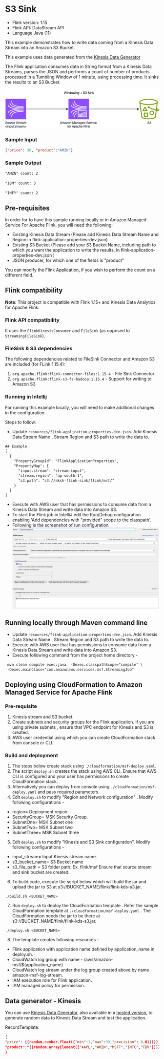 # S3 Sink

* Flink version: 1.15
* Flink API: DataStream API
* Language Java (11)

This example demonstrates how to write data coming from a Kinesis Data Stream into an Amazon S3 Bucket.

This example uses data generated from the [Kinesis Data Generator](https://github.com/awslabs/amazon-kinesis-data-generator)

The Flink application consumes data in String format from a Kinesis Data Streams, 
parses the JSON and performs a count of number of products processed in a Tumbling Window of 1 minute, 
using processing time. It sinks the results to an S3 Bucket.

![Flink Example](images/flink-kinesis-s3.png)

### Sample Input
```json
{"price": 36, "product":"AMZN"}

```
### Sample Output
```
"AMZN" count: 2

"IBM" count: 3

"INFY" count: 2

```

## Pre-requisites

In order for to have this sample running locally or in Amazon Managed Service For Apache Flink, you will need the following:

* Existing Kinesis Data Stream (Please add Kinesis Data Stream Name and Region in flink-application-properties-dev.json)
* Existing S3 Bucket (Please add your S3 Bucket Name, including path to which you want the application to write the results, in flink-application-properties-dev.json )
* JSON producer, for which one of the fields is "product"

You can modify the Flink Application, if you wish to perform the count on a different field.

## Flink compatibility

**Note:** This project is compatible with Flink 1.15+ and Kinesis Data Analytics for Apache Flink.

### Flink API compatibility

It uses the `FlinkKinesisConsumer` and  `FileSink` (as opposed to `StreamingFileSink`).


### FileSink & S3 dependencies
The following dependencies related to FileSink Connector and Amazon S3 are included (for FLink 1.15.4):

1. `org.apache.flink:flink-connector-files:1.15.4` - File Sink Connector
2. `org.apache.flink:flink-s3-fs-hadoop:1.15.4` - Support for writing to Amazon S3.

### Running in Intellij

For running this example locally, you will need to make additional changes in the configuration. 

Steps to follow:
* Update `resources/flink-application-properties-dev.json`. Add Kinesis Data Stream Name , Stream Region and S3 path to write the data to. 
```shell
## Example
[
  {
    "PropertyGroupId": "FlinkApplicationProperties",
    "PropertyMap": {
      "input.stream": "stream-input",
      "stream.region": "ap-south-1",
      "s3.path": "s3://aksh-flink-sink/flink/msf/"
    }
  }
]
```
* Execute with AWS user that has permissions to consume data from a Kinesis Data Stream and write data into Amazon S3. 
* To start the Flink job in IntelliJ edit the Run/Debug configuration enabling 'Add dependencies with "provided" scope to
the classpath'.
* Following is the screenshot of run configuration
![Run Configuration](images/runConfiguration.png)



## Running locally through Maven command line
* Update `resources/flink-application-properties-dev.json`. Add Kinesis Data Stream Name , Stream Region and S3 path to write the data to.
* Execute with AWS user that has permissions to consume data from a Kinesis Data Stream and write data into Amazon S3.
* Execute following command from the project home directory -

```
 mvn clean compile exec:java  -Dexec.classpathScope="compile" \
 -Dexec.mainClass="com.amazonaws.services.msf.StreamingJob" 

```

## Deploying using CloudFormation to Amazon Managed Service for Apache Flink
### Pre-requisite
1. Kinesis stream and S3 bucket. 
2. Create subnets and security groups for the Flink application. If you are using private subnets , ensure that VPC endpoint for Kinesis and S3 is created.
3. AWS user credential using which you can create CloudFormation stack from console or CLI.

### Build and deployment
1. The steps below create stack using `./cloudformation/msf-deploy.yaml`.
2. The script `deploy.sh` creates the stack using AWS CLI. Ensure that AWS CLI is configured and your user has permissions to create CloudFormation stack.
3. Alternatively you can deploy from console using `./cloudformation/msf-deploy.yaml` and pass required parameters.
4. Edit `deploy.sh` to modify  "Region and Network configuration" . Modify following configurations -
* region= Deployment region
* SecurityGroup= MSK Security Group.
* SubnetOne= MSK Subnet one
* SubnetTwo= MSK Subnet two
* SubnetThree= MSK Subnet three

5. Edit `deploy.sh` to modify "Kinesis and S3 Sink configuration". Modify following configurations -
* input_stream= Input Kinesis stream name.
* s3_bucket_name= S3 Bucket name
* s3_file_path = S3 folder path. Ex. flink/msf
  Ensure that source stream and sink bucket  are created.

6. To build code, execute the script below which will build the jar and upload the jar to S3 at s3://BUCKET_NAME/flink/flink-kds-s3.jar.
```shell
./build.sh <BUCKET_NAME>
```
7. Run `deploy.sh` to deploy the CloudFormation template . Refer the sample CloudFormation template at `./cloudformation/msf-deploy.yaml` .
   The CloudFormation needs the jar to be there at s3://BUCKET_NAME/flink/flink-kds-s3.jar.

```
./deploy.sh <BUCKET_NAME> 
```
8. The template creates following resources -
* Flink application with application name defined by application_name in deploy.sh.
* CloudWatch log group with name - /aws/amazon-msf/${application_name}
* CloudWatch log stream under the log group created above by name amazon-msf-log-stream.
* IAM execution role for Flink application. 
* IAM managed policy for permission. 


## Data generator - Kinesis
You can use [Kinesis Data Generator](https://github.com/awslabs/amazon-kinesis-data-generator),
also available in a [hosted version](https://awslabs.github.io/amazon-kinesis-data-generator/web/producer.html),
to generate random data to Kinesis Data Stream and test the application.

RecordTemplate:
```json
{
"price": {{random.number.float({"min":1,"max":99,"precision": 0.01})}}, 
"product":"{{random.arrayElement(["AAPL","AMZN","MSFT","INTC","TBV"])}}"
}
```


